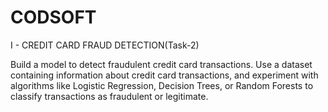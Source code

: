 # CODSOFT

I - CREDIT CARD FRAUD DETECTION(Task-2)

Build a model to detect fraudulent credit card transactions. Use a dataset 
containing information about credit card transactions, 
and experiment with algorithms like Logistic Regression, Decision Trees,
or Random Forests to classify transactions as fraudulent or legitimate.
